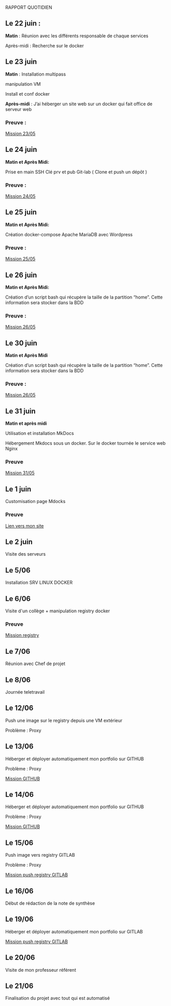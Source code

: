 RAPPORT QUOTIDIEN


## Le 22 juin : 

**Matin** : Réunion avec les différents responsable de chaque services


Après-midi :
Recherche sur le docker 




## Le 23 juin 

**Matin** : Installation multipass
 
manipulation VM

Install et conf docker 

**Après-midi** : J’ai héberger un site web sur un docker qui fait office de serveur web

### Preuve : 

[Mission 23/05](/Stage%20CD%2072/Mission/Mission%20du%2023.05/)




## Le 24 juin


**Matin et Après Midi:** 

Prise en main SSH 
Clé prv et pub
Git-lab ( Clone et push un dépôt ) 

### Preuve :

[Mission 24/05](/Stage%20CD%2072/Mission/Mission%20du%2024.05/)



## Le 25 juin 

**Matin et Après Midi:** 

Création docker-compose
Apache MariaDB
avec Wordpress

### Preuve :

[Mission 25/05](/Stage%20CD%2072/Mission/Mission%20du%2025.05/)



## Le 26 juin 

**Matin et Après Midi:**  

Création d’un script bash qui récupère la taille de la partition “home”. Cette information sera stocker dans la BDD

### Preuve :

[Mission 26/05](/Stage%20CD%2072/Mission/Mission%20du%2026.05/)



## Le 30 juin 

**Matin et Après Midi**

Création d’un script bash qui récupère la taille de la partition “home”. Cette information sera stocker dans la BDD


### Preuve :

[Mission 26/05](/Stage%20CD%2072/Mission/Mission%20du%2026.05/)



## Le 31 juin 

**Matin et après midi**

Utilisation et installation MkDocs

Hébergement Mkdocs sous un docker. Sur le docker tournée le service web Nginx

### Preuve 

[Mission 31/05](/Stage%20CD%2072/Mission/Mission%20du%2031.05/)


## Le 1 juin

Customisation page Mdocks 

### Preuve 

[Lien vers mon site](http://51.79.83.150:19223/antonin.lucas/)


## Le 2 juin

Visite des serveurs 


## Le 5/06 

Installation SRV LINUX DOCKER 


## Le 6/06 

Visite d'un collège + manipulation registry docker 

### Preuve 

[Mission registry](https://antoninlcs.github.io/cd72/Stage%20CD%2072/Mission/Registry%20docker/)


## Le 7/06

Réunion avec Chef de projet 

## Le 8/06

Journée teletravail

## Le 12/06

Push une image sur le registry depuis une VM extérieur 

Problème : Proxy

##  Le 13/06

Héberger et déployer automatiquement mon portfolio sur GITHUB 

Problème : Proxy

[Mission GITHUB](https://antoninlcs.github.io/cd72/Stage%20CD%2072/Mission/Mission%20du%2013.06-14.06/)


## Le 14/06 

Héberger et déployer automatiquement mon portfolio sur GITHUB 

Problème : Proxy

[Mission GITHUB](https://antoninlcs.github.io/cd72/Stage%20CD%2072/Mission/Mission%20du%2013.06-14.06/)


## Le 15/06

Push image vers registry GITLAB 

Problème : Proxy

[Mission push registry GITLAB](https://antoninlcs.github.io/cd72/Stage%20CD%2072/Mission/gitlab-ci.yml/)

## Le 16/06

Début de rédaction de la note de synthèse 

## Le 19/06 

Héberger et déployer automatiquement mon portfolio sur GITLAB 

[Mission push registry GITLAB](https://antoninlcs.github.io/cd72/Stage%20CD%2072/Mission/gitlab-ci.yml/)



## Le 20/06 

Visite de mon professeur référent 

## Le 21/06

Finalisation du projet avec tout qui est automatisé































































